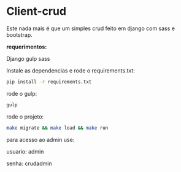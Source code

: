 
# Client-crud

Este nada  mais é que um simples crud feito em django com sass e bootstrap.

**requerimentos:**

Django
gulp
sass

Instale as dependencias e rode o requirements.txt:

```bash
pip install -r requirements.txt
```

rode o gulp:

```bash
gulp
```

rode o projeto:

```bash
make migrate && make load && make run
```

para acesso ao admin use:

usuario: admin

senha: crudadmin

